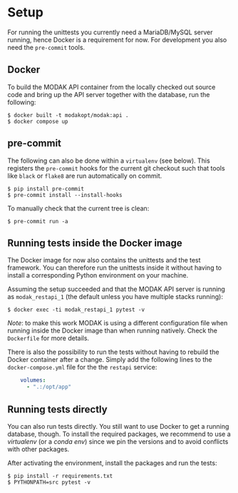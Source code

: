 # Setup

For running the unittests you currently need a MariaDB/MySQL server running,
hence Docker is a requirement for now. For development you also need the
`pre-commit` tools.

## Docker

To build the MODAK API container from the locally checked out source code and
bring up the API server together with the database, run the following:

```console
$ docker built -t modakopt/modak:api .
$ docker compose up
```

## pre-commit

The following can also be done within a `virtualenv` (see below).
This registers the `pre-commit` hooks for the current git checkout such
that tools like `black` or `flake8` are run automatically on commit.

```console
$ pip install pre-commit
$ pre-commit install --install-hooks
```

To manually check that the current tree is clean:

```console
$ pre-commit run -a
```

## Running tests inside the Docker image

The Docker image for now also contains the unittests and the test framework.
You can therefore run the unittests inside it without having to install
a corresponding Python environment on your machine.

Assuming the setup succeeded and that the MODAK API server is running
as `modak_restapi_1` (the default unless you have multiple stacks running):

```console
$ docker exec -ti modak_restapi_1 pytest -v
```

*Note*: to make this work MODAK is using a different configuration file when
running inside the Docker image than when running natively.
Check the `Dockerfile` for more details.

There is also the possibility to run the tests without having to rebuild
the Docker container after a change. Simply add the following lines to the
`docker-compose.yml` file for the the `restapi` service:

```yaml
    volumes:
      - ".:/opt/app"
```

## Running tests directly

You can also run tests directly. You still want to use Docker to get a
running database, though. To install the required packages, we recommend
to use a *virtualenv* (or a *conda env*) since we pin the versions and
to avoid conflicts with other packages.

After activating the environment, install the packages and run the tests:

```console
$ pip install -r requirements.txt
$ PYTHONPATH=src pytest -v
```
